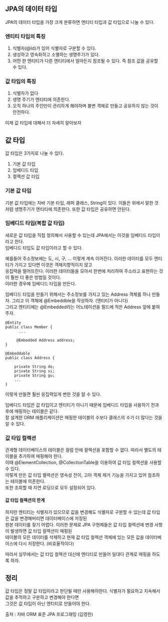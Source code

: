 ## JPA의 데이터 타입

JPA의 데이터 타입을 가장 크게 분류하면 엔티티 타입과 값 타입으로 나눌 수 있다.   

### 엔티티 타입의 특징

1. 식별자(@Id)가 있어 식별자로 구분할 수 있다.  
2. 생성하고 영속화하고 소멸하는 생명주기가 있다. 
3. 어떤 한 엔티티가 다른 엔티티에서 얼마든지 참조될 수 있다. 즉 참조 값을 공유할 수 있다.

### 값 타입의 특징

1. 식별자가 없다
2. 생명 주기가 엔티티에 의존한다.
3. 오직 하나의 주인만이 관리하게 해야하며 불변 객체로 만들고 공유하지 않는 것이 안전하다.

이제 값 타입에 대해서 더 자세히 알아보자

## 값 타입

값 타입은 3가지로 나눌 수 있다.

1. 기본 값 타입
2. 임베디드 타입
3. 컬렉션 값 타입

### 기본 값 타입

기본 값 타입에는 자바 기본 타입, 래퍼 클래스, String이 있다. 이들은 위에서 말한 것 처럼 생명주기가 엔티티에 의존한다. 
또한 값 타입은 공유하면 안된다.  

### 임베디드 타입(복합 값 타입)

새로운 값 타입을 직접 정의해서 사용할 수 있는데 JPA에서는 이것을 임베디드 타입이라고 한다.  
임베디드 타입도 값 타입이라고 할 수 있다.  

예를들어 주소정보에는 도, 시, 구, ... 이렇게 계속 이어진다. 이러한 데이터를 모두 엔티티가 가지고 있다면 이것은 객체지향적이지 않고  
응집력을 떨어뜨린다. 이러한 데이터들을 모아서 한번에 처리하여 주소라고 표현하는 것이 훨씬 더 좋은 방법일 것이다.  
이러한 경우에 임베디드 타입을 만든다.   

임베디드 타입을 만들기 위해서는 주소정보를 가지고 있는 Address 객체를 하나 만들자. 그리고 이 객체에 @Embeddble을 작성하자. (엔티티가 아니다)  
그리고 엔티티에는 @Embedded라는 어노테이션을 필드에 적은 Address 앞에 붙여주자.  

```
@Entity
public class Member {
      ...
     
     @Embedded Address address;
}
```
```
@Embeddable
public class Address {
     
    private String do;
    private String si;
    private String gu;
    ...
}
```
이렇게 만들면 훨씬 응집력있게 변한 것을 알 수 있다.   

임베디드 타입은 값 타입이고 엔티티가 아니기 때문에 임베디드 타입을 사용하기 전과 후에 매핑하는 테이블은 같다.  
잘 설계한 ORM 애플리케이션은 매핑한 테이블의 수보다 클래스의 수가 더 많다는 것을 알 수 있다. 

### 값 타입 컬렉션

관계형 데이터베이스의 테이블은 컬럼 안에 컬렉션을 포함할 수 없다. 따라서 별도의 테이블을 추가하여 매핑해야 한다.  
이때 @ElementCollection, @CollectionTable을 이용하여 값 타입 컬렉션을 사용할 수 있다.  
이렇게 만든 값 타입 켈력션은 영속성 전이, 고아 객체 제거 기능을 가지고 있어 참조하는 테이블에 의존한다.  
또한 조회할 때 지연 로딩으로 모두 설정되어 있다.  

#### 값 타입 컬렉션의 한계 

하지만 엔티티는 식별자가 있으므로 값을 변경해도 식별자로 구분할 수 있는데 값 타입은 값을 변경해버리면 데이터베이스에 저장된  
원본 데이터를 찾기 어렵다. 이러한 문제로 JPA 구현체들은 값 타입 컬렉션에 변경 사항이 발생하면 값 타입 컬렉션이 매핑된  
테이블의 모든 데이터를 삭제하고 현재 값 타입 컬렉션 객체에 있는 모든 값을 데이터베이스에 다시 저장한다. (비효율적이다)  

따라서 실무에서는 값 타입 컬렉션 대신에 엔티티로 만들어 일대다 관계로 매핑을 하도록 하자.
 
## 정리

값 타입은 정말 값 타입이라고 판단될 때만 사용해야한다. 식별자가 필요하고 지속해서 값을 추적하고 구분하고 변경해야 한다면  
그것은 값 타입이 아닌 엔티티로 만들어야 한다. 

출처 : 자바 ORM 표준 JPA 프로그래밍 (김영한)

